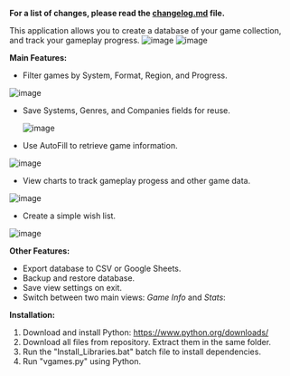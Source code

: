 <b> For a list of changes, please read the [changelog.md](changelog.md) file.</b>

This application allows you to create a database of your game collection, and track your gameplay progress.
![image](https://github.com/dgiglio84/vgames/assets/120340086/78a1fc6a-b578-4f2e-a27b-f7bc52972c37)
![image](https://github.com/dgiglio84/vgames/assets/120340086/e31c1f86-af22-4673-91a5-7ca56469d86d)

<b>Main Features:</b>

- Filter games by System, Format, Region, and Progress.
  
![image](https://github.com/dgiglio84/vgames/assets/120340086/387e6375-b418-4d74-996e-06c9eddb8367)

- Save Systems, Genres, and Companies fields for reuse.
  
  ![image](https://github.com/dgiglio84/vgames/assets/120340086/a40ea0fb-0765-4965-bd9a-2d5888102d55)

- Use AutoFill to retrieve game information.
  
![image](https://github.com/dgiglio84/vgames/assets/120340086/671fec8b-a989-442a-9842-75d1d47e3adf)

- View charts to track gameplay progess and other game data.

![image](https://github.com/dgiglio84/vgames/assets/120340086/13103762-d977-40c1-a0b6-a9d7a529518f)

- Create a simple wish list.
  
![image](https://github.com/dgiglio84/vgames/assets/120340086/38d82c4a-1cb5-45d0-8e6e-1c3925f134c4)

<b>Other Features:</b>
- Export database to CSV or Google Sheets.
- Backup and restore database.
- Save view settings on exit.
- Switch between two main views: <i>Game Info</i> and <i>Stats</i>:

<b>Installation:</b>

1. Download and install Python: https://www.python.org/downloads/
2. Download all files from repository. Extract them in the same folder.
3. Run the "Install_Libraries.bat" batch file to install dependencies.
4. Run "vgames.py" using Python.
